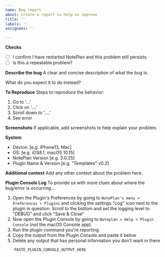 ```yaml
---
name: Bug report
about: Create a report to help us improve
title: ''
labels: ''
assignees: ''

---
```


**Checks**
- [ ] I confirm I have restarted NotePlan and this problem still persists.
- [ ] Is this a repeatable problem?

**Describe the bug**
A clear and concise description of what the bug is.

What do you expect it to do instead?

**To Reproduce**
Steps to reproduce the behavior:
1. Go to '...'
2. Click on '....'
3. Scroll down to '....'
4. See error

**Screenshots**
If applicable, add screenshots to help explain your problem.

**System**
 - Device: [e.g. iPhone13, Mac]
 - OS: [e.g. iOS8.1, macOS 10.15]
 - NotePlan Version [e.g. 3.0.25]
 - Plugin Name & Version [e.g. "Templates" v0.2]

**Additional context**
Add any other context about the problem here. 

**Plugin Console Log**
To provide us with more clues about where the bug/error is occurring...
1. Open the Plugin's Preferences by going to `NotePlan's menu > Preferences > Plugins` and clicking the settings "cog" icon next to the plugin in question. Scroll to the bottom and set the logging level to "DEBUG" and click "Save & Close"
3. Now open the Plugin Console by going to `Noteplan > Help > Plugin Console` (_not_ the macOS Console app).
4. Run the plugin command you're reporting
5. Copy the output from the Plugin Console and paste it below
6. Delete any output that has personal information you don't want in there
```javascript
    PASTE_PLUGIN_CONSOLE_OUTPUT_HERE
```
